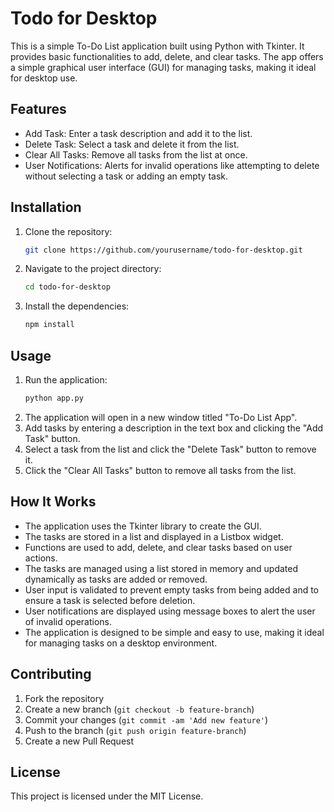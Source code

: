 # Todo for Desktop

This is a simple To-Do List application built using Python with Tkinter. It provides basic functionalities to add, delete, and clear tasks. The app offers a simple graphical user interface (GUI) for managing tasks, making it ideal for desktop use.


## Features

- Add Task: Enter a task description and add it to the list.
- Delete Task: Select a task and delete it from the list.
- Clear All Tasks: Remove all tasks from the list at once.
- User Notifications: Alerts for invalid operations like attempting to delete without selecting a task or adding an empty task.

## Installation

1. Clone the repository:
    ```sh
    git clone https://github.com/yourusername/todo-for-desktop.git
    ```
2. Navigate to the project directory:
    ```sh
    cd todo-for-desktop
    ```
3. Install the dependencies:
    ```sh
    npm install
    ```

## Usage

1. Run the application:
    ```sh
    python app.py
    ```
2. The application will open in a new window titled "To-Do List App".
3. Add tasks by entering a description in the text box and clicking the "Add Task" button.
4. Select a task from the list and click the "Delete Task" button to remove it.
5. Click the "Clear All Tasks" button to remove all tasks from the list.

## How It Works
- The application uses the Tkinter library to create the GUI.
- The tasks are stored in a list and displayed in a Listbox widget.
- Functions are used to add, delete, and clear tasks based on user actions.
- The tasks are managed using a list stored in memory and updated dynamically as tasks are added or removed.
- User input is validated to prevent empty tasks from being added and to ensure a task is selected before deletion.
- User notifications are displayed using message boxes to alert the user of invalid operations.
- The application is designed to be simple and easy to use, making it ideal for managing tasks on a desktop environment.


## Contributing

1. Fork the repository
2. Create a new branch (`git checkout -b feature-branch`)
3. Commit your changes (`git commit -am 'Add new feature'`)
4. Push to the branch (`git push origin feature-branch`)
5. Create a new Pull Request

## License

This project is licensed under the MIT License.
